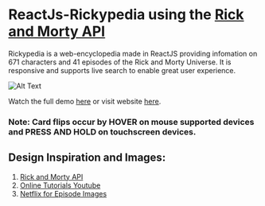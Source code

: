 # ReactJs-Rickypedia using the [Rick and Morty API](https://rickandmortyapi.com/)

Rickypedia is a web-encyclopedia made in ReactJS providing infomation on 671 characters and 41 episodes of the Rick and Morty Universe.
It is responsive and supports live search to enable great user experience. 

![Alt Text](https://media.giphy.com/media/GpimX0KyianQzVRgaO/giphy.gif)

Watch the full demo [here](https://youtu.be/0vz-_vjOGKo) or visit website [here](https://git-anubhav.github.io/rickypedia/).

### Note: Card flips occur by HOVER on mouse supported devices and PRESS AND HOLD on touchscreen devices.



## Design Inspiration and Images:

1. [Rick and Morty API](https://rickandmortyapi.com/)
2. [Online Tutorials Youtube](https://www.youtube.com/watch?v=aDmRB3V_RdE)
3. [Netflix for Episode Images](https://www.netflix.com/in/title/80014749)
